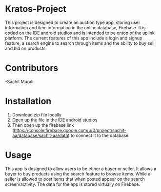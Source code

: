 # Kratos-Project

This project is designed to create an auction type app, storing user information and item information in the online database, 
Firebase. It is coded on the IDE android studios and is intended to be ontop of the uplink platform. The current features of 
this app include a login and signup feature, a search engine to search through items and the ability to buy sell and bid on 
products.

# Contributors

-Sachit Murali


# Installation 

1. Download zip file locally 
2. Open up the file in the IDE android studios
3. Then open up the firebase link (https://console.firebase.google.com/u/0/project/sachit-aa/database/sachit-aa/data) to connect it to the database

# Usage

This app is designed to allow users to be etiher a buyer or seller. It allows a buyer to buy products using the search feature to browse items. While a seller is allowed to post items that when posted appear on the search screen/activity. The data for the app is stored virtually on Firebase.
